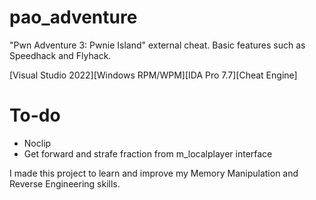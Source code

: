 # pao_adventure
"Pwn Adventure 3: Pwnie Island" external cheat. Basic features such as Speedhack and Flyhack.

[Visual Studio 2022][Windows RPM/WPM][IDA Pro 7.7][Cheat Engine]

# To-do
- Noclip
- Get forward and strafe fraction from m_localplayer interface

I made this project to learn and improve my Memory Manipulation and Reverse Engineering skills. 
